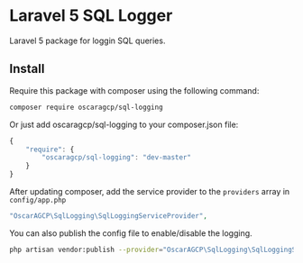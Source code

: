 # Laravel 5 SQL Logger

Laravel 5 package for loggin SQL queries.

## Install

Require this package with composer using the following command:

```bash
composer require oscaragcp/sql-logging
```

Or just add oscaragcp/sql-logging to your composer.json file:

```js
{
    "require": {
        "oscaragcp/sql-logging": "dev-master"
    }
}
```

After updating composer, add the service provider to the `providers` array in `config/app.php`

```php
"OscarAGCP\SqlLogging\SqlLoggingServiceProvider",
```

You can also publish the config file to enable/disable the logging.

```bash
php artisan vendor:publish --provider="OscarAGCP\SqlLogging\SqlLoggingServiceProvider" --tag=config
```